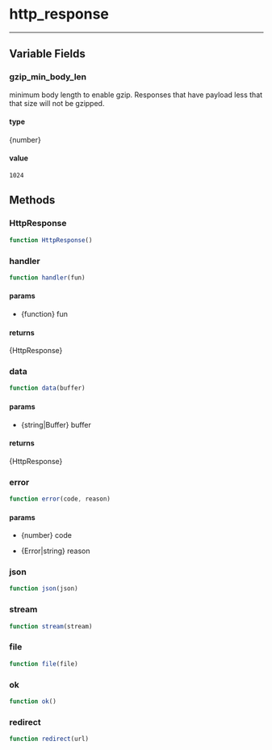 <!-- @rev 19f678c6330bb248faecef3b14def6b5 -->
# http_response

----




## Variable Fields

### gzip_min_body_len
minimum body length to enable gzip. Responses that have payload less that that size will not be gzipped.
#### type
{number}

#### value
`1024`



## Methods

### HttpResponse

```js
function HttpResponse() 
```



### handler

```js
function handler(fun) 
```
#### params

  - {function} fun

#### returns
{HttpResponse}


### data

```js
function data(buffer) 
```
#### params

  - {string|Buffer} buffer

#### returns
{HttpResponse}


### error

```js
function error(code, reason) 
```
#### params

  - {number} code

  - {Error|string} reason



### json

```js
function json(json) 
```



### stream

```js
function stream(stream) 
```



### file

```js
function file(file) 
```



### ok

```js
function ok() 
```



### redirect

```js
function redirect(url) 
```



